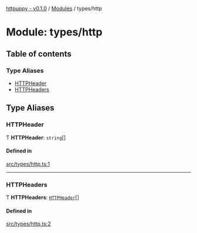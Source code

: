 [httpuppy - v0.1.0](../README.md) / [Modules](../modules.md) / types/http

# Module: types/http

## Table of contents

### Type Aliases

- [HTTPHeader](types_http.md#httpheader)
- [HTTPHeaders](types_http.md#httpheaders)

## Type Aliases

### HTTPHeader

Ƭ **HTTPHeader**: `string`[]

#### Defined in

[src/types/http.ts:1](https://github.com/abschill/httpuppy/blob/769369d/src/types/http.ts#L1)

___

### HTTPHeaders

Ƭ **HTTPHeaders**: [`HTTPHeader`](types_http.md#httpheader)[]

#### Defined in

[src/types/http.ts:2](https://github.com/abschill/httpuppy/blob/769369d/src/types/http.ts#L2)
